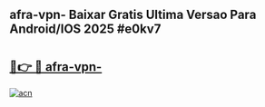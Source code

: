## afra-vpn- Baixar Gratis Ultima Versao Para Android/IOS 2025 #e0kv7

# <h2><a href="https://ainizakaria.my?title=afra-vpn-&ref=20M">🔗👉 🔴 afra-vpn-</a></h2>

[![acn](https://github.com/user-attachments/assets/0f9c940e-d8b0-45ae-aac7-cd30a18b3e1c)](https://ainizakaria.my?title=afra-vpn-&ref=20M)

